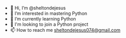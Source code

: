 - 👋 Hi, I’m @sheltondejesus
- 👀 I’m interested in mastering Python 
- 🌱 I’m currently learning Python 
- 💞️ I'm looking to join a Python project
- 📫 How to reach me sheltondejesus074@gmail.com

<!---
shelt
